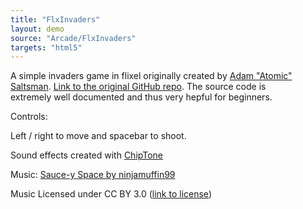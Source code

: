 ```yaml
---
title: "FlxInvaders"
layout: demo
source: "Arcade/FlxInvaders"
targets: "html5"
---
```


A simple invaders game in flixel originally created by [Adam "Atomic" Saltsman](https://twitter.com/ADAMATOMIC).&nbsp;[Link to the original GitHub repo](https://github.com/AdamAtomic/Flx-Invaders). The source code is extremely&nbsp;well documented and thus very hepful for beginners.

Controls:

Left / right to move and spacebar to shoot.

Sound effects created with [ChipTone](https://sfbgames.itch.io/chiptone)

Music: [Sauce-y Space by ninjamuffin99](https://www.newgrounds.com/audio/listen/806085)

Music Licensed under CC BY 3.0 ([link to license](https://creativecommons.org/licenses/by/3.0/))
